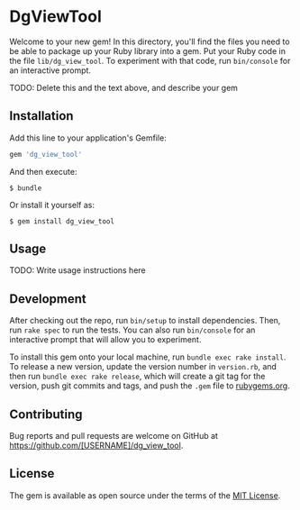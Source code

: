 # DgViewTool

Welcome to your new gem! In this directory, you'll find the files you need to be able to package up your Ruby library into a gem. Put your Ruby code in the file `lib/dg_view_tool`. To experiment with that code, run `bin/console` for an interactive prompt.

TODO: Delete this and the text above, and describe your gem

## Installation

Add this line to your application's Gemfile:

```ruby
gem 'dg_view_tool'
```

And then execute:

    $ bundle

Or install it yourself as:

    $ gem install dg_view_tool

## Usage

TODO: Write usage instructions here

## Development

After checking out the repo, run `bin/setup` to install dependencies. Then, run `rake spec` to run the tests. You can also run `bin/console` for an interactive prompt that will allow you to experiment.

To install this gem onto your local machine, run `bundle exec rake install`. To release a new version, update the version number in `version.rb`, and then run `bundle exec rake release`, which will create a git tag for the version, push git commits and tags, and push the `.gem` file to [rubygems.org](https://rubygems.org).

## Contributing

Bug reports and pull requests are welcome on GitHub at https://github.com/[USERNAME]/dg_view_tool.

## License

The gem is available as open source under the terms of the [MIT License](https://opensource.org/licenses/MIT).
